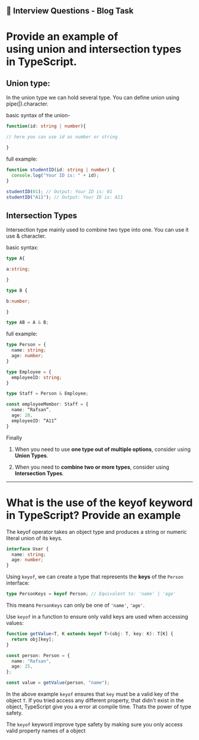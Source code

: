 ## 🎯 Interview Questions - Blog Task
# Provide an example of using union and intersection types in TypeScript.

## Union type:

In the union type we can hold several type. You can define union using pipe(|).character.

basic syntax of the union-

```ts
function(id: string | number){

// here you can use id as number or string

}
```

full example:

```ts
function studentID(id: string | number) {
  console.log("Your ID is: " + id);
}

studentID(01); // Output: Your ID is: 01
studentID("A11"); // Output: Your ID is: A11
```

## Intersection Types

Intersection type mainly used to combine two type into one. You can use it use & character.

basic syntax:

```ts
type A{

a:string;

}

type B {

b:number;

}

type AB = A & B;
```

full example:

```ts
type Person = {
  name: string;
  age: number;
}

type Employee = {
  employeeID: string;
}

type Staff = Person & Employee;

const employeeMembor: Staff = {
  name: “Rafsan”,
  age: 28,
  employeeID: “A11”
}
```

Finally

1. When you need to use **one type out of multiple options**, consider using **Union Types**.

1. When you need to **combine two or more types**, consider using **Intersection Types**.

---

# What is the use of the keyof keyword in TypeScript? Provide an example

The keyof operator takes an object type and produces a string or numeric literal union of its keys.

```ts
interface User {
  name: string;
  age: number;
}
```

Using `keyof`, we can create a type that represents the **keys** of the `Person` interface:

```ts
type PersonKeys = keyof Person; // Equivalent to: 'name' | 'age'
```

This means `PersonKeys` can only be one of `'name'`, `'age'`.

Use `keyof` in a function to ensure only valid keys are used when accessing values:

```ts
function getValue<T, K extends keyof T>(obj: T, key: K): T[K] {
  return obj[key];
}

const person: Person = {
  name: "Rafsan",
  age: 25,
};

const value = getValue(person, "name");
```

In the above example `keyof` ensures that `key` must be a valid key of the object `T`. If you tried access any different property, that didn't exist in the object, TypeScript give you a error at compile time. Thats the power of type safety.

The `keyof` keyword improve type safety by making sure you only access valid property names of a object